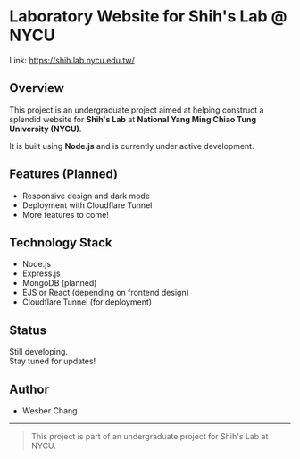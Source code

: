 # Laboratory Website for Shih's Lab @ NYCU
Link: https://shih.lab.nycu.edu.tw/
## Overview
This project is an undergraduate project aimed at helping construct a splendid website for **Shih's Lab** at **National Yang Ming Chiao Tung University (NYCU)**.

It is built using **Node.js** and is currently under active development.

## Features (Planned)
- Responsive design and dark mode
- Deployment with Cloudflare Tunnel
- More features to come!

## Technology Stack
- Node.js
- Express.js
- MongoDB (planned)
- EJS or React (depending on frontend design)
- Cloudflare Tunnel (for deployment)

## Status
Still developing.  
Stay tuned for updates!

## Author
- Wesber Chang

---
> This project is part of an undergraduate project for Shih's Lab at NYCU.

